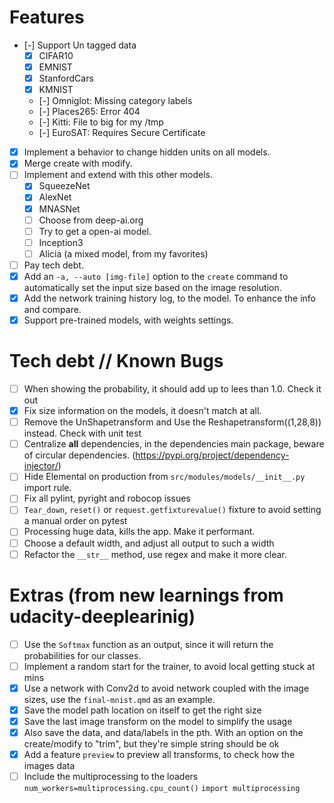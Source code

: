 # Features

- [-] Support Un tagged data
    - [x] CIFAR10
    - [x] EMNIST
    - [x] StanfordCars
    - [x] KMNIST
    - [-] Omniglot: Missing category labels
    - [-] Places265: Error 404
    - [-] Kitti: File to big for my /tmp
    - [-] EuroSAT: Requires Secure Certificate
- [x] Implement a behavior to change hidden units on all models.
- [x] Merge create with modify.
- [ ] Implement and extend with this other models.
    - [x] SqueezeNet
    - [x] AlexNet
    - [x] MNASNet
    - [ ] Choose from deep-ai.org
    - [ ] Try to get a open-ai model.
    - [ ] Inception3
    - [ ] Alicia (a mixed model, from my favorites)
- [ ] Pay tech debt.
- [x] Add an `-a, --auto [img-file]`  option to the `create` command to automatically set the input size
      based on the image resolution.
- [x] Add the network training history log, to the model. To enhance the info and compare.
- [x] Support pre-trained models, with weights settings.

# Tech debt // Known Bugs

* [ ] When showing the probability, it should add up to lees than 1.0. Check it out
* [x] Fix size information on the models, it doesn't match at all.
* [ ] Remove the UnShapetransform and Use the Reshapetransform((1,28,8)) instead. Check with unit test
* [ ] Centralize **all** dependencies, in the dependencies main package, beware of circular dependencies.
      (https://pypi.org/project/dependency-injector/)
* [ ] Hide Elemental on production from `src/modules/models/__init__.py` import rule.
* [ ] Fix all pylint, pyright and robocop issues
* [ ] `Tear_down`, `reset()` or `request.getfixturevalue()` fixture to avoid setting a manual order on pytest
* [ ] Processing huge data, kills the app. Make it performant.
* [ ] Choose a default width, and adjust all output to such a width
* [ ] Refactor the `__str__` method, use regex and make it more clear.

# Extras (from new learnings from udacity-deeplearinig)

* [ ] Use the `Softmax` function as an output, since it will return the probabilities for our classes.
* [ ] Implement a random start for the trainer, to avoid local getting stuck at mins
* [x] Use a network with Conv2d to avoid network coupled with the image sizes, use the `final-mnist.qmd` as an example.
* [x] Save the model path location on itself to get the right size
* [x] Save the last image transform on the model to simplify the usage
* [x] Also save the data, and data/labels in the pth. With an option on the create/modify to "trim", but they're simple string should be ok
* [x] Add a feature `preview` to preview all transforms, to check how the images data
* [ ] Include the multiprocessing to the loaders `num_workers=multiprocessing.cpu_count()` `import multiprocessing`
